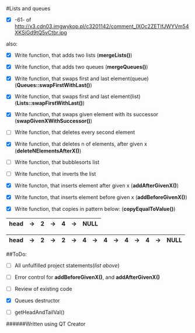 #Lists and queues


- [x] -61- of http://x3.cdn03.imgwykop.pl/c3201142/comment_IXOc2ZETIfJWYVm54XKSiGd9tQ5vCtbr.jpg

also:

- [x] Write function, that adds two lists (**mergeLists()**)

- [x] Write function, that adds two queues (**mergeQueues()**)

- [x] Write function, that swaps first and last element(queue) (**Queues::swapFirstWithLast()**)

- [x] Write function, that swaps first and last element(list) (**Lists::swapFirstWithLast()**)

- [x] Write function, that swaps given element with its successor (**swapGivenXWithSuccessor()**)

- [ ] Write function, that deletes every second element 

- [x] Write function, that deletes n of elements, after given x (**deleteNElementsAfterX()**)

- [ ] Write function, that bubblesorts list

- [ ] Write function, that inverts the list
 
- [x] Write functon, that inserts element after given x (**addAfterGivenX()**)

- [x] Write functon, that inserts element before given x (**addBeforeGivenX()**)

- [x] Write function, that copies in pattern below: (**copyEqualToValue()**)


    
  
head | -> | 2 | -> | 4 | -> | NULL
--- | --- | --- | --- | --- | ---|--- 

head | -> | 2 | -> | 2 | -> | 4 | -> | 4 | ->| 4 | -> | 4 | -> | NULL
--- | --- | --- | --- | --- | --- | --- | --- | --- | --- | --- | --- | --- | --- | --- 




##ToDo:

- [ ] All unfulfilled project statements(*list above*)

- [ ] Error control for **addBeforeGivenX()**, and **addAfterGivenX()**

- [ ] Review of existing code

- [x] Queues destructor

- [ ] getHeadAndTailVal()


######Written using QT Creator

